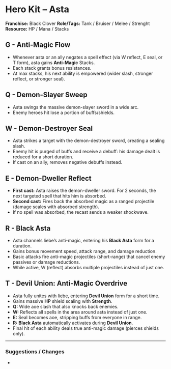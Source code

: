 # Hero Kit – Asta

**Franchise:** Black Clover
**Role/Tags:** Tank / Bruiser / Melee / Strenght 
**Resource:** HP / Mana / Stacks

## G - Anti-Magic Flow
- Whenever asta or an ally negates a spell effect (via W reflect, E seal, or T form), asta gains **Anti-Magic** Stacks.
- Each stack grants bonus resistances.
- At max stacks, his next ability is empowered (wider slash, stronger reflect, or stronger seal).

## Q - Demon-Slayer Sweep
- Asta swings the massive demon-slayer sword in a wide arc.
- Enemy heroes hit lose a portion of buffs/shields.

## W - Demon-Destroyer Seal
- Asta strikes a target with the demon-destroyer sword, creating a sealing slash.
- Enemy hit is purged of buffs and receive a debuff: his damage dealt is reduced for a short duration.
- If cast on an ally, removes negative debuffs instead.

## E - Demon-Dweller Reflect
- **First cast:** Asta raises the demon-dweller sword. For 2 seconds, the next targeted spell that hits him is absorbed.
- **Second cast:** Fires back the absorbed magic as a ranged projectile (damage scales with absorbed strength).
- If no spell was absorbed, the recast sends a weaker shockwave.

## R - Black Asta
- Asta channels liebe’s anti-magic, entering his **Black Asta** form for a duration.
- Gains bonus movement speed, attack range, and damage reduction.
- Basic attacks fire anti-magic projectiles (short-range) that cancel enemy passives or damage reductions.
- While active, W (reflect) absorbs multiple projectiles instead of just one.

## T - Devil Union: Anti-Magic Overdrive
- Asta fully unites with liebe, entering **Devil Union** form for a short time.
- Gains massive **HP** shield scaling with **Strength**.
- **Q:** Wide aoe slash that also knocks back enemies.
- **W:** Reflects all spells in the area around asta instead of just one.
- **E:** Seal becomes aoe, stripping buffs from everyone in range.
- **R:** **Black Asta** automatically activates during **Devil Union**.
- Final hit of each ability deals true anti-magic damage (pierces shields only).

---

### Suggestions / Changes
- <your notes here>